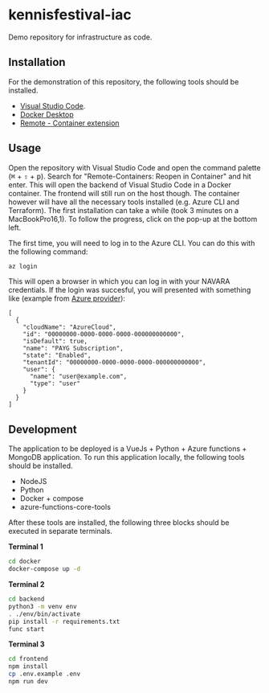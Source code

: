 # kennisfestival-iac

Demo repository for infrastructure as code.

## Installation

For the demonstration of this repository, the following tools should be installed.

- [Visual Studio Code](https://code.visualstudio.com/).
- [Docker Desktop](https://www.docker.com/products/docker-desktop)
- [Remote - Container extension](https://marketplace.visualstudio.com/items?itemName=ms-vscode-remote.remote-containers)

## Usage

Open the repository with Visual Studio Code and open the command palette (<kbd>⌘</kbd> + <kbd>⇧</kbd> + <kbd>p</kbd>). Search for "Remote-Containers: Reopen in Container" and hit enter. This will open the backend of Visual Studio Code in a Docker container. The frontend will still run on the host though. The container however will have all the necessary tools installed (e.g. Azure CLI and Terraform). The first installation can take a while (took 3 minutes on a MacBookPro16,1). To follow the progress, click on the pop-up at the bottom left.

The first time, you will need to log in to the Azure CLI. You can do this with the following command:

```bash
az login
```

This will open a browser in which you can log in with your NAVARA credentials. If the login was succesful, you will presented with something like (example from [Azure provider](https://registry.terraform.io/providers/hashicorp/azurerm/latest/docs/guides/azure_cli)):

```
[
  {
    "cloudName": "AzureCloud",
    "id": "00000000-0000-0000-0000-000000000000",
    "isDefault": true,
    "name": "PAYG Subscription",
    "state": "Enabled",
    "tenantId": "00000000-0000-0000-0000-000000000000",
    "user": {
      "name": "user@example.com",
      "type": "user"
    }
  }
]
```

## Development

The application to be deployed is a VueJs + Python + Azure functions + MongoDB application. To run this application locally, the following tools should be installed.

- NodeJS
- Python
- Docker + compose
- azure-functions-core-tools

After these tools are installed, the following three blocks should be executed in separate terminals.

**Terminal 1**

```bash
cd docker
docker-compose up -d
```

**Terminal 2**

```bash
cd backend
python3 -m venv env
. ./env/bin/activate
pip install -r requirements.txt
func start
```

**Terminal 3**

```bash
cd frontend
npm install
cp .env.example .env
npm run dev
```
